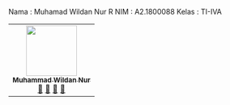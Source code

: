 
Nama  : Muhamad Wildan Nur R
NIM   : A2.1800088
Kelas : TI-IVA

<!-- ALL-CONTRIBUTORS-LIST:START - Do not remove or modify this section -->
<!-- prettier-ignore-start -->
<!-- markdownlint-disable -->
<table>
  <tr>
    <td align="center"><a href="#"><img src="https://avatars2.githubusercontent.com/u/61607582?s=400&u=10d59862fb1ca608439f135b2635fee677fa44c6&v=4" width="100px;" alt=""/><br /><sub><b>Muhammad Wildan Nur</b></sub></a><br /><a href="#" title="Link Repo">🔗</a> <a href="#" title="Documentation">📖</a> <a href="#" title="Profile">👀</a> <a href="#" title="Talks">📢</a></td>
